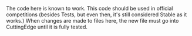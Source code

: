 The code here is known to work. 
This code should be used in official competitions (besides Tests, but even then, it's still considered Stable as it works.)
When changes are made to files here, the new file must go into CuttingEdge until it is fully tested. 

